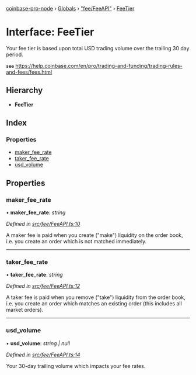 [coinbase-pro-node](../README.md) › [Globals](../globals.md) › ["fee/FeeAPI"](../modules/_fee_feeapi_.md) › [FeeTier](_fee_feeapi_.feetier.md)

# Interface: FeeTier

Your fee tier is based upon total USD trading volume over the trailing 30 day period.

**`see`** https://help.coinbase.com/en/pro/trading-and-funding/trading-rules-and-fees/fees.html

## Hierarchy

- **FeeTier**

## Index

### Properties

- [maker_fee_rate](_fee_feeapi_.feetier.md#maker_fee_rate)
- [taker_fee_rate](_fee_feeapi_.feetier.md#taker_fee_rate)
- [usd_volume](_fee_feeapi_.feetier.md#usd_volume)

## Properties

### maker_fee_rate

• **maker_fee_rate**: _string_

_Defined in [src/fee/FeeAPI.ts:10](https://github.com/bennyn/coinbase-pro-node/blob/64d8e93/src/fee/FeeAPI.ts#L10)_

A maker fee is paid when you create ("make") liquidity on the order book, i.e. you create an order which is not matched immediately.

---

### taker_fee_rate

• **taker_fee_rate**: _string_

_Defined in [src/fee/FeeAPI.ts:12](https://github.com/bennyn/coinbase-pro-node/blob/64d8e93/src/fee/FeeAPI.ts#L12)_

A taker fee is paid when you remove ("take") liquidity from the order book, i.e. you create an order which matches an existing order (this includes all market orders).

---

### usd_volume

• **usd_volume**: _string | null_

_Defined in [src/fee/FeeAPI.ts:14](https://github.com/bennyn/coinbase-pro-node/blob/64d8e93/src/fee/FeeAPI.ts#L14)_

Your 30-day trailing volume which impacts your fee rates.
